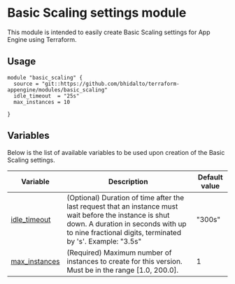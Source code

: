# Basic Scaling settings module

This module is intended to easily create Basic Scaling settings for App Engine using Terraform.

## Usage

```
module "basic_scaling" {
  source = "git::https://github.com/bhidalto/terraform-appengine/modules/basic_scaling"
  idle_timeout  = "25s"
  max_instances = 10

}
```

## Variables

Below is the list of available variables to be used upon creation of the Basic Scaling settings.

| Variable | Description | Default value|
| --- | --- | -- |
| [idle_timeout](https://cloud.google.com/appengine/docs/standard/python/config/appref#idle_timeout) | (Optional) Duration of time after the last request that an instance must wait before the instance is shut down. A duration in seconds with up to nine fractional digits, terminated by 's'. Example: "3.5s" | "300s" |
| [max_instances](https://cloud.google.com/appengine/docs/standard/python/config/appref#max_instances) | (Required) Maximum number of instances to create for this version. Must be in the range [1.0, 200.0]. | 1 |
